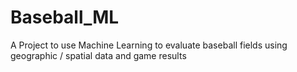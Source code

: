 # Baseball_ML
A Project to use Machine Learning to evaluate baseball fields using geographic / spatial data and game results
